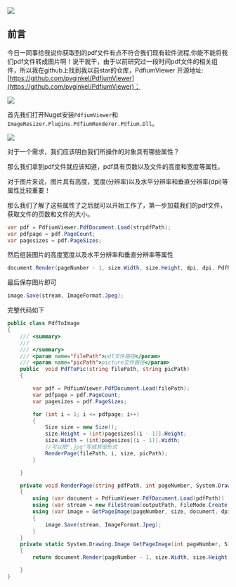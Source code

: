 ![](https://img1.dotnet9.com/2022/07/cover_18.png)

## 前言

今日一同事给我说你获取到的pdf文件有点不符合我们现有软件流程,你能不能将我们pdf文件转成图片啊！说干就干，由于以前研究过一段时间pdf文件的相关组件，所以我在github上找到我以前star的仓库，PdfiumViewer 开源地址: [https://github.com/pvginkel/PdfiumViewer](https://github.com/pvginkel/PdfiumViewer)：

![](https://img1.dotnet9.com/2022/07/1801.png)

首先我们打开Nuget安装`PdfiumViewer`和`ImageResizer.Plugins.PdfiumRenderer.Pdfium.Dll`。

![](https://img1.dotnet9.com/2022/07/1802.jpg)

对于一个需求，我们应该明白我们所操作的对象具有哪些属性？

那么我们拿到pdf文件就应该知道，pdf具有页数以及文件的高度和宽度等属性。

对于图片来说，图片具有高度，宽度(分辨率)以及水平分辨率和垂直分辨率(dpi)等属性比较重要！

那么我们了解了这些属性了之后就可以开始工作了，第一步加载我们的pdf文件，获取文件的页数和文件的大小。

```C#
var pdf = PdfiumViewer.PdfDocument.Load(strpdfPath);
var pdfpage = pdf.PageCount;
var pagesizes = pdf.PageSizes;
```

然后组装图片的高度宽度以及水平分辨率和垂直分辨率等属性

```C#
document.Render(pageNumber - 1, size.Width, size.Height, dpi, dpi, PdfRenderFlags.Annotations);
```

最后保存图片即可

```C#
image.Save(stream, ImageFormat.Jpeg);
```

完整代码如下

```C#
public class PdfToImage
{
    /// <summary>
    /// 
    /// </summary>
    /// <param name="filePath">pdf文件路径</param>
    /// <param name="picPath">picture文件路径</param>
    public  void PdfToPic(string filePath, string picPath)
    {

        var pdf = PdfiumViewer.PdfDocument.Load(filePath);
        var pdfpage = pdf.PageCount;
        var pagesizes = pdf.PageSizes;

        for (int i = 1; i <= pdfpage; i++)
        {
            Size size = new Size();
            size.Height = (int)pagesizes[(i - 1)].Height;
            size.Width = (int)pagesizes[(i - 1)].Width;
            //可以把".jpg"写成其他形式
            RenderPage(filePath, i, size, picPath);
        }

    }

    private void RenderPage(string pdfPath, int pageNumber, System.Drawing.Size size, string outputPath, int dpi = 300)
    {
        using (var document = PdfiumViewer.PdfDocument.Load(pdfPath))
        using (var stream = new FileStream(outputPath, FileMode.Create))
        using (var image = GetPageImage(pageNumber, size, document, dpi))
        {
            image.Save(stream, ImageFormat.Jpeg);
        }
    }
    private static System.Drawing.Image GetPageImage(int pageNumber, Size size, PdfiumViewer.PdfDocument document, int dpi)
    {
        return document.Render(pageNumber - 1, size.Width, size.Height, dpi, dpi, PdfRenderFlags.Annotations);

    }
}
```